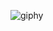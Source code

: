 ![giphy](https://user-images.githubusercontent.com/35761701/87436466-486ef480-c617-11ea-8376-57c684352b40.gif)
